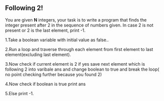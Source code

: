 ## Following 2!

You are given **N** integers, your task is to write a program that finds the integer present after 2 in the sequence of numbers given. In case 2 is not present or 2 is the last element, print -1.

1.Take a boolean variable with  initial value as false..

2.Run a loop and traverse through each element from first element to  last element(excluding last element).

3.Now check if current element is 2 if yes save next element which is following 2 into  varibale ans and change boolean to true and break the loop( no point checking further  because you found 2)

4.Now check if boolean is true print ans

5.Else print  -1.